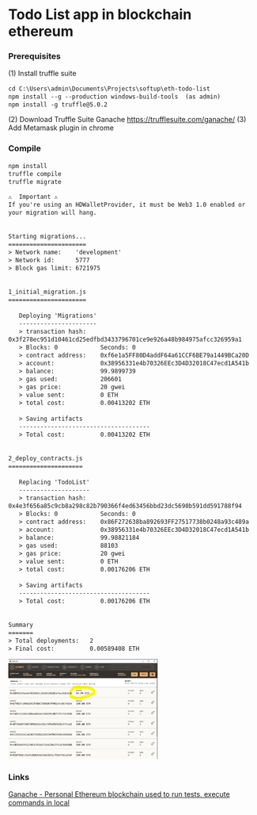 # Todo List app in blockchain ethereum

### Prerequisites
(1) Install truffle suite
```
cd C:\Users\admin\Documents\Projects\softup\eth-todo-list
npm install --g --production windows-build-tools  (as admin)
npm install -g truffle@5.0.2
```

(2) Download Truffle Suite Ganache https://trufflesuite.com/ganache/
(3) Add Metamask plugin in chrome


### Compile 
```
npm install
truffle compile
truffle migrate
```


```
⚠️  Important ⚠️
If you're using an HDWalletProvider, it must be Web3 1.0 enabled or your migration will hang.


Starting migrations...
======================
> Network name:    'development'
> Network id:      5777
> Block gas limit: 6721975


1_initial_migration.js
======================

   Deploying 'Migrations'
   ----------------------
   > transaction hash:    0x3f278ec951d10461cd25edfbd3433796701ce9e926a48b984975afcc326959a1
   > Blocks: 0            Seconds: 0
   > contract address:    0xf6e1a5FF80D4addF64a61CCF6BE79a1449BCa20D
   > account:             0x38956331e4b70326EEc3D4D32018C47ecd1A541b
   > balance:             99.9899739
   > gas used:            206601
   > gas price:           20 gwei
   > value sent:          0 ETH
   > total cost:          0.00413202 ETH

   > Saving artifacts
   -------------------------------------
   > Total cost:          0.00413202 ETH


2_deploy_contracts.js
=====================

   Replacing 'TodoList'
   --------------------
   > transaction hash:    0x4e3f656a85c9cb8a298c82b790366f4ed63456bbd23dc5690b591dd591788f94
   > Blocks: 0            Seconds: 0
   > contract address:    0x86F272638ba892693FF27517738b0248a93c489a
   > account:             0x38956331e4b70326EEc3D4D32018C47ecd1A541b
   > balance:             99.98821184
   > gas used:            88103
   > gas price:           20 gwei
   > value sent:          0 ETH
   > total cost:          0.00176206 ETH

   > Saving artifacts
   -------------------------------------
   > Total cost:          0.00176206 ETH


Summary
=======
> Total deployments:   2
> Final cost:          0.00589408 ETH
```


<img src="./doc/ganache.JPG" width="60%" height="auto">




### Links
[Ganache - Personal Ethereum blockchain used to run tests, execute commands in local](https://trufflesuite.com/ganache/)